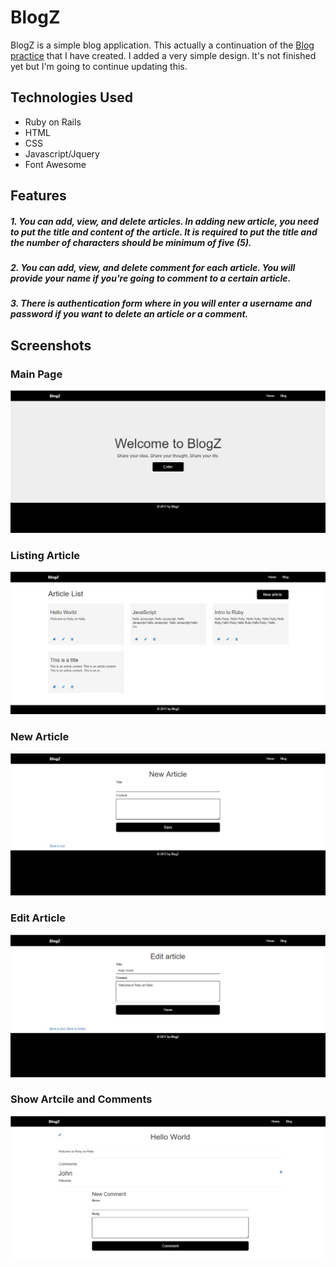 # BlogZ

BlogZ is a simple blog application. This actually a continuation of the [Blog practice](https://github.com/siegren/VIVIXX-Blog) that I have created. I added a very simple design. It's not finished yet but I'm going to continue updating this.

## Technologies Used
- Ruby on Rails
- HTML
- CSS
- Javascript/Jquery
- Font Awesome

## Features
##### 1. You can add, view, and delete articles. In adding new article, you need to put the title and content of the article. It is required to put the title and the number of characters should be minimum of five (5).
##### 2. You can add, view, and delete comment for each article. You will provide your name if you're going to comment to a certain article.
##### 3. There is authentication form where in you will enter a username and password if you want to delete an article or a comment.

## Screenshots

### Main Page
![Main](images/main.png)

### Listing Article
![Article List](images/list.png)

### New Article
![New Article](images/new.png)

### Edit Article
![Edit Article](images/edit.png)

### Show Artcile and Comments
![Show Article](images/show.png)






